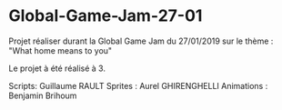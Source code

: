 # Global-Game-Jam-27-01

Projet réaliser durant la Global Game Jam du 27/01/2019 sur le thème : "What home means to you"

Le projet à été réalisé à 3.

Scripts: Guillaume RAULT
Sprites : Aurel GHIRENGHELLI
Animations : Benjamin Brihoum
